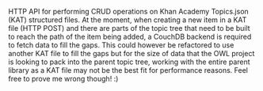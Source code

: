 HTTP API for performing CRUD operations on Khan Academy Topics.json (KAT) structured files.  At the moment, when creating a new item in a KAT file (HTTP POST) and there are parts of the topic tree that need to be built to reach the path of the item being added, a CouchDB backend is required to fetch data to fill the gaps.  This could however be refactored to use another KAT file to fill the gaps but for the size of data that the OWL project is looking to pack into the parent topic tree, working with the entire parent library as a KAT file may not be the best fit for performance reasons. Feel free to prove me wrong though! :)
